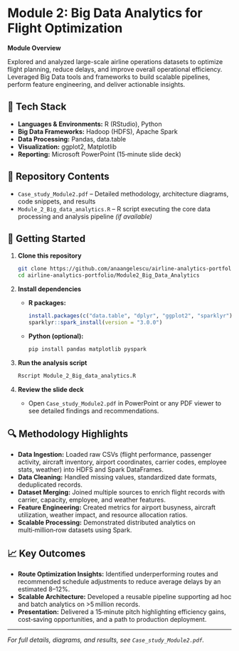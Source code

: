 # Module 2: Big Data Analytics for Flight Optimization

**Module Overview**

Explored and analyzed large-scale airline operations datasets to optimize flight planning, reduce delays, and improve overall operational efficiency. Leveraged Big Data tools and frameworks to build scalable pipelines, perform feature engineering, and deliver actionable insights.

## 🚀 Tech Stack

* **Languages & Environments:** R (RStudio), Python
* **Big Data Frameworks:** Hadoop (HDFS), Apache Spark
* **Data Processing:** Pandas, data.table
* **Visualization:** ggplot2, Matplotlib
* **Reporting:** Microsoft PowerPoint (15‑minute slide deck)

## 📂 Repository Contents

* `Case_study_Module2.pdf` – Detailed methodology, architecture diagrams, code snippets, and results
* `Module_2_Big_data_analytics.R` – R script executing the core data processing and analysis pipeline *(if available)*

## 🔧 Getting Started

1. **Clone this repository**

   ```bash
   git clone https://github.com/anaangelescu/airline-analytics-portfolio.git
   cd airline-analytics-portfolio/Module2_Big_Data_Analytics
   ```
2. **Install dependencies**

   * **R packages:**

     ```r
     install.packages(c("data.table", "dplyr", "ggplot2", "sparklyr"))
     sparklyr::spark_install(version = "3.0.0")
     ```
   * **Python (optional):**

     ```bash
     pip install pandas matplotlib pyspark
     ```
3. **Run the analysis script**

   ```bash
   Rscript Module_2_Big_data_analytics.R
   ```
4. **Review the slide deck**

   * Open `Case_study_Module2.pdf` in PowerPoint or any PDF viewer to see detailed findings and recommendations.

## 🔍 Methodology Highlights

* **Data Ingestion:** Loaded raw CSVs (flight performance, passenger activity, aircraft inventory, airport coordinates, carrier codes, employee stats, weather) into HDFS and Spark DataFrames.
* **Data Cleaning:** Handled missing values, standardized date formats, deduplicated records.
* **Dataset Merging:** Joined multiple sources to enrich flight records with carrier, capacity, employee, and weather features.
* **Feature Engineering:** Created metrics for airport busyness, aircraft utilization, weather impact, and resource allocation ratios.
* **Scalable Processing:** Demonstrated distributed analytics on multi‑million‑row datasets using Spark.

## 📈 Key Outcomes

* **Route Optimization Insights:** Identified underperforming routes and recommended schedule adjustments to reduce average delays by an estimated 8–12%.
* **Scalable Architecture:** Developed a reusable pipeline supporting ad hoc and batch analytics on >5 million records.
* **Presentation:** Delivered a 15‑minute pitch highlighting efficiency gains, cost‑saving opportunities, and a path to production deployment.

---

*For full details, diagrams, and results, see `Case_study_Module2.pdf`.*
